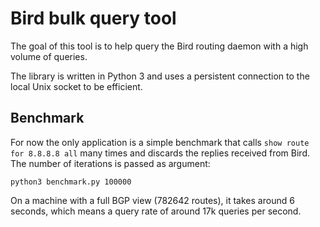 # Bird bulk query tool

The goal of this tool is to help query the Bird routing daemon with a high volume
of queries.

The library is written in Python 3 and uses a persistent connection to the local Unix
socket to be efficient.

## Benchmark

For now the only application is a simple benchmark that calls `show route for 8.8.8.8 all` many times
and discards the replies received from Bird.  The number of iterations is passed as argument:

    python3 benchmark.py 100000

On a machine with a full BGP view (782642 routes), it takes around 6 seconds, which means
a query rate of around 17k queries per second.
